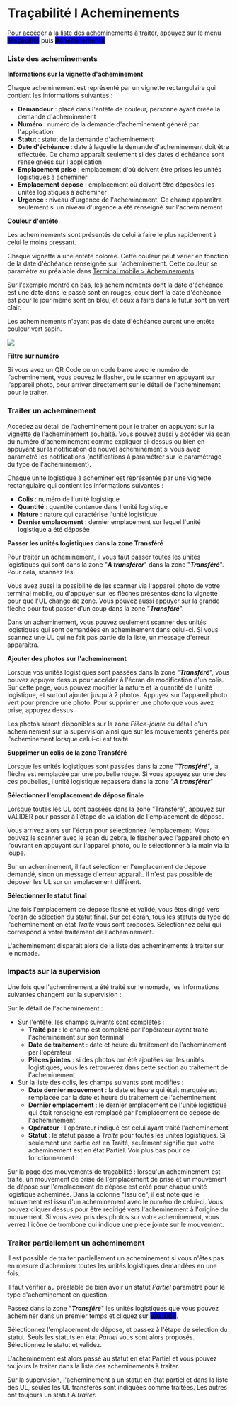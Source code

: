 # Traçabilité I Acheminements

Pour accéder à la liste des acheminements à traiter, appuyez sur le menu <mark style="background-color:blue;">**Traçabilité**</mark> puis <mark style="background-color:blue;">**Acheminements**</mark>

### Liste des acheminements

**Informations sur la vignette d'acheminement**

Chaque acheminement est représenté par un vignette rectangulaire qui contient les informations suivantes :&#x20;

* **Demandeur** : placé dans l'entête de couleur, personne ayant créée la demande d'acheminement
* **Numéro** : numéro de la demande d'acheminement généré par l'application
* **Statut** : statut de la demande d'acheminement&#x20;
* **Date d'échéance** : date à laquelle la demande d'acheminement doit être effectuée. Ce champ apparaît seulement si des dates d'échéance sont renseignées sur l'application
* **Emplacement prise** : emplacement d'où doivent être prises les unités logistiques à acheminer
* **Emplacement dépose** : emplacement où doivent être déposées les unités logistiques à acheminer
* **Urgence** : niveau d'urgence de l'acheminement. Ce champ apparaîtra seulement si un niveau d'urgence a été renseigné sur l'acheminement

**Couleur d'entête**&#x20;

Les acheminements sont présentés de celui à faire le plus rapidement à celui le moins pressant.&#x20;

Chaque vignette a une entête colorée. Cette couleur peut varier en fonction de la date d'échéance renseignée sur l'acheminement. Cette couleur se paramètre au préalable dans [Terminal mobile > Acheminements](../../parametrages/terminal-mobile/acheminements.md)

Sur l'exemple montré en bas, les acheminements dont la date d'échéance est une date dans le passé sont en rouges, ceux dont la date d'échéance est pour le jour même sont en bleu, et ceux à faire dans le futur sont en vert clair.&#x20;

Les acheminements n'ayant pas de date d'échéance auront une entête couleur vert sapin.

![](../../.gitbook/assets/ach.jpg)

**Filtre sur numéro**

Si vous avez un QR Code ou un code barre avec le numéro de l'acheminement, vous pouvez le flasher, ou le scanner en appuyant sur l'appareil photo, pour arriver directement sur le détail de l'acheminement pour le traiter.

### Traiter un acheminement

Accédez au détail de l'acheminement pour le traiter en appuyant sur la vignette de l'acheminement souhaité. Vous pouvez aussi y accéder via scan du numéro d'acheminement comme expliquer ci-dessus ou bien en appuyant sur la notification de nouvel acheminement si vous avez paramétré les notifications (notifications à paramétrer sur le paramétrage du type de l'acheminement).

Chaque unité logistique à acheminer est représentée par une vignette rectangulaire qui contient les informations suivantes :&#x20;

* **Colis** : numéro de l'unité logistique
* **Quantité** : quantité contenue dans l'unité logistique
* **Nature** : nature qui caractérise l'unité logistique
* **Dernier emplacement** : dernier emplacement sur lequel l'unité logistique a été déposée

**Passer les unités logistiques dans la zone Transféré**

Pour traiter un acheminement, il vous faut passer toutes les unités logistiques qui sont dans la zone "_**A transférer**_" dans la zone "_**Transféré**_". Pour cela, scannez les.

Vous avez aussi la possibilité de les scanner via l'appareil photo de votre terminal mobile, ou d'appuyer sur les flèches présentes dans la vignette pour que l'UL change de zone. Vous pouvez aussi appuyer sur la grande flèche pour tout passer d'un coup dans la zone "_**Transféré**_".

Dans un acheminement, vous pouvez seulement scanner des unités logistiques qui sont demandées en acheminement dans celui-ci. Si vous scannez une UL qui ne fait pas partie de la liste, un message d'erreur apparaîtra.&#x20;

**Ajouter des photos sur l'acheminement**

Lorsque vos unités logistiques sont passées dans la zone "_**Transféré**_", vous pouvez appuyer dessus pour accéder à l'écran de modification d'un colis. Sur cette page, vous pouvez modifier la nature et la quantité de l'unité logistique, et surtout ajouter jusqu'à 2 photos. Appuyez sur l'appareil photo vert pour prendre une photo. Pour supprimer une photo que vous avez prise, appuyez dessus.

Les photos seront disponibles sur la zone _Pièce-jointe_ du détail d'un acheminement sur la supervision ainsi que sur les mouvements générés par l'acheminement lorsque celui-ci est traité.&#x20;

**Supprimer un colis de la zone Transféré**

Lorsque les unités logistiques sont passées dans la zone "_**Transféré**_", la flèche est remplacée par une poubelle rouge. Si vous appuyez sur une des ces poubelles, l'unité logistique repassera dans la zone "_**A transférer**_"&#x20;

**Sélectionner l'emplacement de dépose finale**

Lorsque toutes les UL sont passées dans la zone "Transféré", appuyez sur VALIDER pour passer à l'étape de validation de l'emplacement de dépose.

Vous arrivez alors sur l'écran pour sélectionnez l'emplacement. Vous pouvez le scanner avec le scan du zebra, le flasher avec l'appareil photo en l'ouvrant en appuyant sur l'appareil photo, ou le sélectionner à la main via la loupe.&#x20;

Sur un acheminement, il faut sélectionner l'emplacement de dépose demandé, sinon un message d'erreur apparaît. Il n'est pas possible de déposer les UL sur un emplacement différent.&#x20;

**Sélectionner le statut final**

Une fois l'emplacement de dépose flashé et validé, vous êtes dirigé vers l'écran de sélection du statut final. Sur cet écran, tous les statuts du type de l'acheminement en état _Traité_ vous sont proposés. Sélectionnez celui qui correspond à votre traitement de l'acheminement.&#x20;

L'acheminement disparait alors de la liste des acheminements à traiter sur le nomade.&#x20;

### Impacts sur la supervision

Une fois que l'acheminement a été traité sur le nomade, les informations suivantes changent sur la supervision :&#x20;

Sur le détail de l'acheminement :&#x20;

* Sur l'entête, les champs suivants sont complétés :&#x20;
  * **Traité par** : le champ est complété par l'opérateur ayant traité l'acheminement sur son terminal
  * **Date de traitement** : date et heure du traitement de l'acheminement par l'opérateur
  * **Pièces jointes** : si des photos ont été ajoutées sur les unités logistiques, vous les retrouverez dans cette section au traitement de l'acheminement
* Sur la liste des colis, les champs suivants sont modifiés :&#x20;
  * **Date dernier mouvement** : la date et heure qui était marquée est remplacée par la date et heure du traitement de l'acheminement
  * **Dernier emplacement** : le dernier emplacement de l'unité logistique qui était renseigné est remplacé par l'emplacement de dépose de l'acheminement
  * **Opérateur** : l'opérateur indiqué est celui ayant traité l'acheminement
  * **Statut** : le statut passe à _Traité_ pour toutes les unités logistiques. Si seulement une partie est en Traité, seulement signifie que votre acheminement est en état Partiel. Voir plus bas pour ce fonctionnement

Sur la page des mouvements de traçabilité : lorsqu'un acheminement est traité, un mouvement de prise de l'emplacement de prise et un mouvement de dépose sur l'emplacement de dépose est créé pour chaque unité logistique acheminée. Dans la colonne "Issu de", il est noté que le mouvement est issu d'un acheminement avec le numéro de celui-ci. Vous pouvez cliquer dessus pour être redirigé vers l'acheminement à l'origine du mouvement. Si vous avez pris des photos sur votre acheminement, vous verrez l'icône de trombone qui indique une pièce jointe sur le mouvement.&#x20;

### Traiter partiellement un acheminement

Il est possible de traiter partiellement un acheminement si vous n'êtes pas en mesure d'acheminer toutes les unités logistiques demandées en une fois.&#x20;

Il faut vérifier au préalable de bien avoir un statut _Partiel_ paramétré pour le type d'acheminement en question.&#x20;

Passez dans la zone "_**Transféré**_" les unités logistiques que vous pouvez acheminer dans un premier temps et cliquez sur <mark style="background-color:blue;">**VALIDER**</mark>.

Sélectionnez l'emplacement de dépose, et passez à l'étape de sélection du statut. Seuls les statuts en état _Partiel_ vous sont alors proposés. Sélectionnez le statut et validez.

L'acheminement est alors passé au statut en état Partiel et vous pouvez toujours le traiter dans la liste des acheminements à traiter.&#x20;

Sur la supervision, l'acheminement a un statut en état partiel et dans la liste des UL, seules les UL transférés sont indiquées comme traitées. Les autres ont toujours un statut A _traiter._&#x20;
